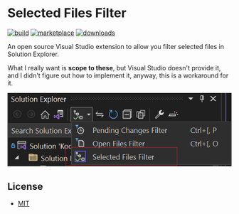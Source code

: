 # Selected Files Filter

[![build](https://dev.azure.com/heku/vsix/_apis/build/status/heku.Kool.SelectedFilesFilter?branchName=main)](https://dev.azure.com/heku/vsix/_build/latest?definitionId=15&branchName=main)
[![marketplace](https://img.shields.io/visual-studio-marketplace/v/heku.SelectedFilesFilter.svg?label=Marketplace)](https://marketplace.visualstudio.com/items?itemName=heku.SelectedFilesFilter)
[![downloads](https://img.shields.io/visual-studio-marketplace/d/heku.SelectedFilesFilter.svg?label=Downloads)](https://marketplace.visualstudio.com/items?itemName=heku.SelectedFilesFilter)

An open source Visual Studio extension to allow you filter selected files in Solution Explorer.

What I really want is **scope to these**, but Visual Studio doesn't provide it, and I didn't
figure out how to implement it, anyway, this is a workaround for it.

![preview](Screenshots/preview.png)

## License

- [MIT](LICENSE)